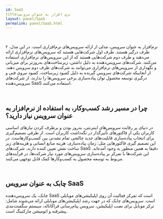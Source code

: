 ```yaml
---  
id: SaaS  
title:نرم افزار به عنوان سرویس  
layout: panel/SaaS  
permalink: panel/SaaS.html  
---  
```


<br>

نرم‌افزار به عنوان سرویس، مدلی از ارائه سرویس‌های نرم‌افزاری است. در این مدل، ۲ طرف درگیر هستند. طرف اول شرکت‌هایی هستند که سرویس‌های نرم‌افزاری ارائه می‌دهند و طرف دوم شرکت‌هایی هستند که از این سرویس‌های نرم‌افزاری استفاده می‌کنند.  شرکت‌های سرویس‌دهنده  به دلیل داشتن، زیرساخت‌های به‌روزتر برای میزبانی و نگهداری از سرویس‌های نرم‌افزاری می‌توانند به شرکت‌های طرف دوم سرویس‌ دهند. از آنجاییکه شرکت‌های سرویس گیرنده به دلیل کمبود زیرساخت، کمبود نیروی فنی و درگیری توسعه محصول توان پیاده‌سازی برخی سرویس‌ها را ندارند، از شرکت‌های سرویس‌دهنده SaaS استفاده می‌کنند. 

<br>


##  چرا در مسیر رشد کسب‌و‌کار، به استفاده از نرم‌افزار به عنوان سرویس نیاز دارید؟ ‌


در دنیای پر رقابت سرویس‌های اینترنتی، به‌روز بودن و برطرف کردن نیازهای  اساسی کاربران یکی از فاکتورهای تأثیرگذار در نگه‌داشت کاربران است. از طرفی تصمیم‌گیری برای انتخاب پیاده‌سازی قابلیت‌های جدید  چالشی تمام نشدنی بین کسب‌و‌کارهاست. 
در این تصمیم گیری فاکتورهایی مثل: زمان پیاده‌سازی، هزینه‌ منابع انسانی و هزینه‌های زیر ساخت نقش تعیین کننده دارند. 
شرکت‌های Saa‌S دقیقا به همین منظور به وجود آمده‌اند. این شرکت‌ها با تمرکز بر پیاده‌سازی سرویس‌های مورد نیاز شرکت‌ها، در فرآیندهای مربوط به توسعه محصول به کسب‌و‌کارها کمک قابل توجهی می‌کنند. 


<br>


## چابک به عنوان سرویس SaaS 


چابک، یک سرویس‌دهنده SaaS است که تمرکز فعالیت آن روی اپلیکیشن‌های موبایلی است. سرویس‌های چابک که در جهت رشد اپلیکیشن‌های موبایلی ارائه می‌شوند شامل: ترکر موبایل برای نصب اپلیکیشن، سرویس پیام‌رسانی فراکاناله، سیستم سگمنت‌بندی پیشرفته و اتومیشن مارکتینگ است. 


<br>